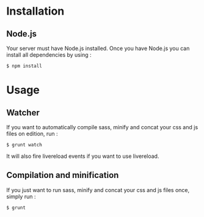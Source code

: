 # Installation

## Node.js

Your server must have Node.js installed. Once you have Node.js you can install all dependencies by using :

    $ npm install

# Usage

## Watcher

If you want to automatically compile sass, minify and concat your css and js files on edition, run :

    $ grunt watch
    
It will also fire livereload events if you want to use livereload.

## Compilation and minification

If you just want to run sass, minify and concat your css and js files once, simply run :

    $ grunt
